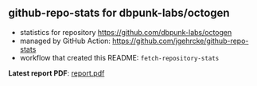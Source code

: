 ## github-repo-stats for dbpunk-labs/octogen

- statistics for repository https://github.com/dbpunk-labs/octogen
- managed by GitHub Action: https://github.com/jgehrcke/github-repo-stats
- workflow that created this README: `fetch-repository-stats`

**Latest report PDF**: [report.pdf](https://github.com/dbpunk-labs/state/raw/github-repo-stats/dbpunk-labs/octogen/latest-report/report.pdf)

